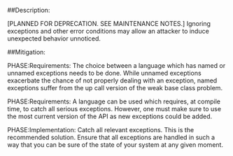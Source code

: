 ##Description:

[PLANNED FOR DEPRECATION. SEE MAINTENANCE NOTES.] Ignoring exceptions and other error conditions may allow an attacker to induce unexpected behavior unnoticed.



##Mitigation:


PHASE:Requirements:
The choice between a language which has named or unnamed exceptions needs to be done. While unnamed exceptions exacerbate the chance of not properly dealing with an exception, named exceptions suffer from the up call version of the weak base class problem.

PHASE:Requirements:
A language can be used which requires, at compile time, to catch all serious exceptions. However, one must make sure to use the most current version of the API as new exceptions could be added.

PHASE:Implementation:
Catch all relevant exceptions. This is the recommended solution. Ensure that all exceptions are handled in such a way that you can be sure of the state of your system at any given moment.

